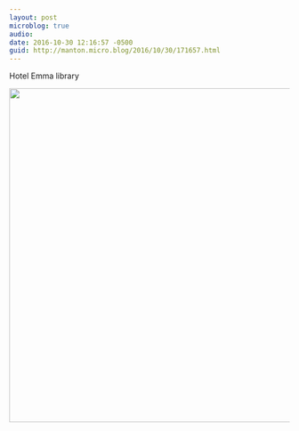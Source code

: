 ```yaml
---
layout: post
microblog: true
audio: 
date: 2016-10-30 12:16:57 -0500
guid: http://manton.micro.blog/2016/10/30/171657.html
---
```

Hotel Emma library

<img src="http://manton.micro.blog/uploads/2018/e44961ab4b.jpg" width="600" height="600" />
